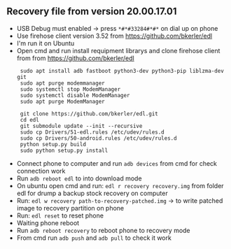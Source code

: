 ## Recovery file from version 20.00.17.01

* USB Debug must enabled -> press `*#*#33284#*#*` on dial up on phone
* Use firehose client version 3.52 from https://github.com/bkerler/edl
* I'm run it on Ubuntu
* Open cmd and run install requipment librarys and clone firehose client from from https://github.com/bkerler/edl
   ```
    sudo apt install adb fastboot python3-dev python3-pip liblzma-dev git
    sudo apt purge modemmanager
    sudo systemctl stop ModemManager
    sudo systemctl disable ModemManager
    sudo apt purge ModemManager
    
    git clone https://github.com/bkerler/edl.git
    cd edl
    git submodule update --init --recursive
    sudo cp Drivers/51-edl.rules /etc/udev/rules.d
    sudo cp Drivers/50-android.rules /etc/udev/rules.d
    python setup.py build
    sudo python setup.py install
   ```
* Connect phone to computer and run `adb devices` from cmd for check connection work
* Run `adb reboot edl` to into download mode
* On ubuntu open cmd and run: `edl r recovery recovery.img` from folder edl for drump a backup stock recovery on computer
* Run: `edl w recovery path-to-recovery-patched.img` -> to write patched image to recovery partition on phone
* Run: `edl reset` to reset phone
* Waiting phone reboot
* Run `adb reboot recovery` to reboot phone to recovery mode
* From cmd run `adb push` and `adb pull` to check it work
